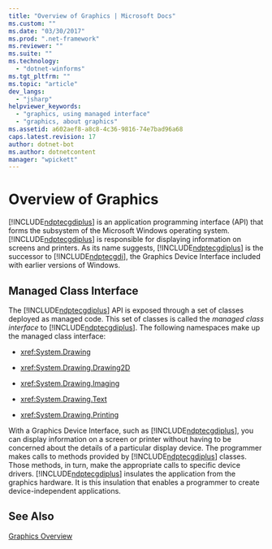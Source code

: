 ```yaml
---
title: "Overview of Graphics | Microsoft Docs"
ms.custom: ""
ms.date: "03/30/2017"
ms.prod: ".net-framework"
ms.reviewer: ""
ms.suite: ""
ms.technology: 
  - "dotnet-winforms"
ms.tgt_pltfrm: ""
ms.topic: "article"
dev_langs: 
  - "jsharp"
helpviewer_keywords: 
  - "graphics, using managed interface"
  - "graphics, about graphics"
ms.assetid: a602aef8-a8c8-4c36-9816-74e7bad96a68
caps.latest.revision: 17
author: dotnet-bot
ms.author: dotnetcontent
manager: "wpickett"
---
```

# Overview of Graphics
[!INCLUDE[ndptecgdiplus](../../../../includes/ndptecgdiplus-md.md)] is an application programming interface (API) that forms the subsystem of the Microsoft Windows operating system. [!INCLUDE[ndptecgdiplus](../../../../includes/ndptecgdiplus-md.md)] is responsible for displaying information on screens and printers. As its name suggests, [!INCLUDE[ndptecgdiplus](../../../../includes/ndptecgdiplus-md.md)] is the successor to [!INCLUDE[ndptecgdi](../../../../includes/ndptecgdi-md.md)], the Graphics Device Interface included with earlier versions of Windows.  
  
## Managed Class Interface  
 The [!INCLUDE[ndptecgdiplus](../../../../includes/ndptecgdiplus-md.md)] API is exposed through a set of classes deployed as managed code. This set of classes is called the *managed class interface* to [!INCLUDE[ndptecgdiplus](../../../../includes/ndptecgdiplus-md.md)]. The following namespaces make up the managed class interface:  
  
-   <xref:System.Drawing>  
  
-   <xref:System.Drawing.Drawing2D>  
  
-   <xref:System.Drawing.Imaging>  
  
-   <xref:System.Drawing.Text>  
  
-   <xref:System.Drawing.Printing>  
  
 With a Graphics Device Interface, such as [!INCLUDE[ndptecgdiplus](../../../../includes/ndptecgdiplus-md.md)], you can display information on a screen or printer without having to be concerned about the details of a particular display device. The programmer makes calls to methods provided by [!INCLUDE[ndptecgdiplus](../../../../includes/ndptecgdiplus-md.md)] classes. Those methods, in turn, make the appropriate calls to specific device drivers. [!INCLUDE[ndptecgdiplus](../../../../includes/ndptecgdiplus-md.md)] insulates the application from the graphics hardware. It is this insulation that enables a programmer to create device-independent applications.  
  
## See Also  
 [Graphics Overview](../../../../docs/framework/winforms/advanced/graphics-overview-windows-forms.md)
